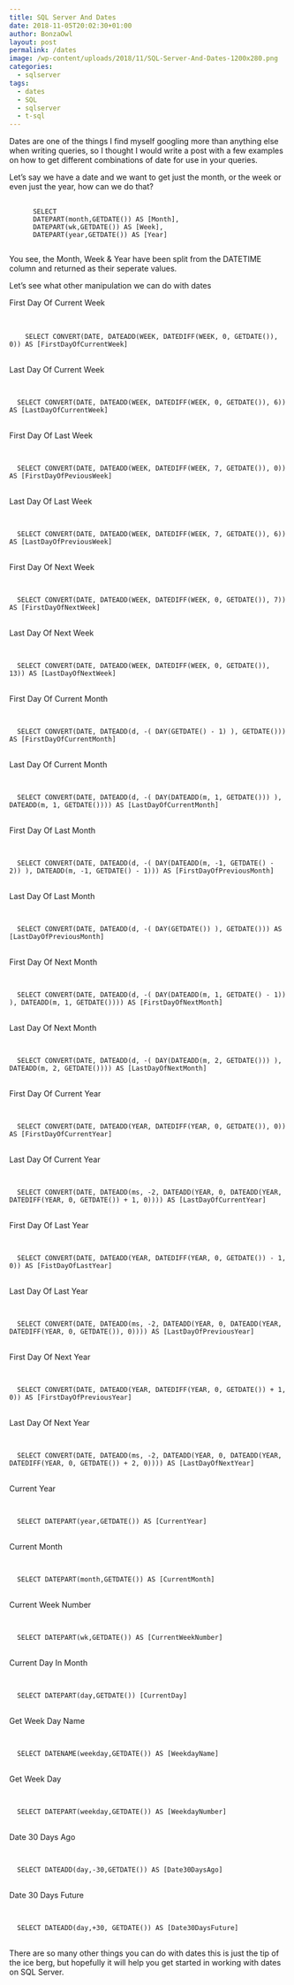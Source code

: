 ```yaml
---
title: SQL Server And Dates
date: 2018-11-05T20:02:30+01:00
author: BonzaOwl
layout: post
permalink: /dates
image: /wp-content/uploads/2018/11/SQL-Server-And-Dates-1200x280.png
categories:
  - sqlserver
tags:
  - dates
  - SQL
  - sqlserver
  - t-sql
---
```


Dates are one of the things I find myself googling more than anything else when writing queries, so I thought I would write a post with a few examples on how to get different combinations of date for use in your queries.

Let&#8217;s say we have a date and we want to get just the month, or the week or even just the year, how can we do that?

<pre>
    <code class="sql">
      SELECT 
      DATEPART(month,GETDATE()) AS [Month],
      DATEPART(wk,GETDATE()) AS [Week],
      DATEPART(year,GETDATE()) AS [Year]
    </code>
</pre>

You see, the Month, Week & Year have been split from the DATETIME column and returned as their seperate values.

Let&#8217;s see what other manipulation we can do with dates

First Day Of Current Week

<pre>     
  <code class="sql">
    SELECT CONVERT(DATE, DATEADD(WEEK, DATEDIFF(WEEK, 0, GETDATE()), 0)) AS [FirstDayOfCurrentWeek]
  </code> 
</pre>

Last Day Of Current Week

<pre>     
<code class="sql">
  SELECT CONVERT(DATE, DATEADD(WEEK, DATEDIFF(WEEK, 0, GETDATE()), 6)) AS [LastDayOfCurrentWeek]
</code> 
</pre>

First Day Of Last Week

<pre>     
<code class="sql">
  SELECT CONVERT(DATE, DATEADD(WEEK, DATEDIFF(WEEK, 7, GETDATE()), 0)) AS [FirstDayOfPeviousWeek]
</code> 
</pre>

Last Day Of Last Week

<pre>     
<code class="sql">
  SELECT CONVERT(DATE, DATEADD(WEEK, DATEDIFF(WEEK, 7, GETDATE()), 6)) AS [LastDayOfPreviousWeek]
</code> 
</pre>

First Day Of Next Week

<pre>     
<code class="sql">
  SELECT CONVERT(DATE, DATEADD(WEEK, DATEDIFF(WEEK, 0, GETDATE()), 7)) AS [FirstDayOfNextWeek]
</code> 
</pre>

Last Day Of Next Week

<pre>     
<code class="sql">
  SELECT CONVERT(DATE, DATEADD(WEEK, DATEDIFF(WEEK, 0, GETDATE()), 13)) AS [LastDayOfNextWeek]
</code> 
</pre>

First Day Of Current Month

<pre>    
<code class="sql">
  SELECT CONVERT(DATE, DATEADD(d, -( DAY(GETDATE() - 1) ), GETDATE())) AS [FirstDayOfCurrentMonth]
</code> 
</pre>

Last Day Of Current Month

<pre>     
<code class="sql">
  SELECT CONVERT(DATE, DATEADD(d, -( DAY(DATEADD(m, 1, GETDATE())) ), DATEADD(m, 1, GETDATE()))) AS [LastDayOfCurrentMonth]
</code> 
</pre>

First Day Of Last Month

<pre>     
<code class="sql">
  SELECT CONVERT(DATE, DATEADD(d, -( DAY(DATEADD(m, -1, GETDATE() - 2)) ), DATEADD(m, -1, GETDATE() - 1))) AS [FirstDayOfPreviousMonth]
</code> 
</pre>

Last Day Of Last Month

<pre>     
<code class="sql">
  SELECT CONVERT(DATE, DATEADD(d, -( DAY(GETDATE()) ), GETDATE())) AS [LastDayOfPreviousMonth]
</code> 
</pre>

First Day Of Next Month

<pre>     
<code class="sql">
  SELECT CONVERT(DATE, DATEADD(d, -( DAY(DATEADD(m, 1, GETDATE() - 1)) ), DATEADD(m, 1, GETDATE()))) AS [FirstDayOfNextMonth]
</code> 
</pre>

Last Day Of Next Month

<pre>     
<code class="sql">
  SELECT CONVERT(DATE, DATEADD(d, -( DAY(DATEADD(m, 2, GETDATE())) ), DATEADD(m, 2, GETDATE()))) AS [LastDayOfNextMonth]
</code> 
</pre>

First Day Of Current Year

<pre>     
<code class="sql">
  SELECT CONVERT(DATE, DATEADD(YEAR, DATEDIFF(YEAR, 0, GETDATE()), 0)) AS [FirstDayOfCurrentYear]
</code> 
</pre>

Last Day Of Current Year

<pre>     
<code class="sql">
  SELECT CONVERT(DATE, DATEADD(ms, -2, DATEADD(YEAR, 0, DATEADD(YEAR, DATEDIFF(YEAR, 0, GETDATE()) + 1, 0)))) AS [LastDayOfCurrentYear]
</code> 
</pre>

First Day Of Last Year

<pre>     
<code class="sql">
  SELECT CONVERT(DATE, DATEADD(YEAR, DATEDIFF(YEAR, 0, GETDATE()) - 1, 0)) AS [FistDayOfLastYear]
</code> 
</pre>

Last Day Of Last Year

<pre>     
<code class="sql">
  SELECT CONVERT(DATE, DATEADD(ms, -2, DATEADD(YEAR, 0, DATEADD(YEAR, DATEDIFF(YEAR, 0, GETDATE()), 0)))) AS [LastDayOfPreviousYear]
</code> 
</pre>

First Day Of Next Year

<pre>     
<code class="sql">
  SELECT CONVERT(DATE, DATEADD(YEAR, DATEDIFF(YEAR, 0, GETDATE()) + 1, 0)) AS [FirstDayOfPreviousYear]
</code> 
</pre>

Last Day Of Next Year

<pre>     
<code class="sql">
  SELECT CONVERT(DATE, DATEADD(ms, -2, DATEADD(YEAR, 0, DATEADD(YEAR, DATEDIFF(YEAR, 0, GETDATE()) + 2, 0)))) AS [LastDayOfNextYear]
</code> 
</pre>

Current Year

<pre>     
<code class="sql">
  SELECT DATEPART(year,GETDATE()) AS [CurrentYear]
</code> 
</pre>

Current Month

<pre>     
<code class="sql">
  SELECT DATEPART(month,GETDATE()) AS [CurrentMonth]
</code> 
</pre>

Current Week Number

<pre>     
<code class="sql">
  SELECT DATEPART(wk,GETDATE()) AS [CurrentWeekNumber]
</code> 
</pre>

Current Day In Month

<pre>     
<code class="sql">
  SELECT DATEPART(day,GETDATE()) [CurrentDay]
</code> 
</pre>

Get Week Day Name

<pre>     
<code class="sql">
  SELECT DATENAME(weekday,GETDATE()) AS [WeekdayName]
</code> 
</pre>

Get Week Day

<pre>     
<code class="sql">
  SELECT DATEPART(weekday,GETDATE()) AS [WeekdayNumber]
</code> 
</pre>

Date 30 Days Ago

<pre>     
<code class="sql">
  SELECT DATEADD(day,-30,GETDATE()) AS [Date30DaysAgo]
</code> 
</pre>

Date 30 Days Future

<pre>     
<code class="sql">
  SELECT DATEADD(day,+30, GETDATE()) AS [Date30DaysFuture]
</code> 
</pre>

There are so many other things you can do with dates this is just the tip of the ice berg, but hopefully it will help you get started in working with dates on SQL Server.
